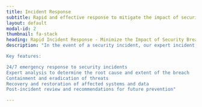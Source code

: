 ```yaml
---
title: Incident Response
subtitle: Rapid and effective response to mitigate the impact of security incidents and ensure swift recovery.
layout: default
modal-id: 2
thumbnail: fa-stack
heading: Rapid Incident Response - Minimize the Impact of Security Breaches
description: "In the event of a security incident, our expert incident response team is ready to jump into action, providing immediate assistance to mitigate the impact and ensure swift recovery. We will work closely with your organization to identify the root cause of the incident, contain the threat, and develop a comprehensive plan for remediation and prevention.

Key features:

24/7 emergency response to security incidents
Expert analysis to determine the root cause and extent of the breach
Containment and eradication of threats
Recovery and restoration of affected systems and data
Post-incident review and recommendations for future prevention"

---
```

